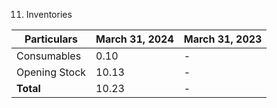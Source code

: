 11. Inventories

| Particulars                  | March 31, 2024 | March 31, 2023 |
|------------------------------|----------------|----------------|
| Consumables                  | 0.10           | -              |
| Opening Stock                | 10.13          | -              |
| **Total**                    | 10.23          | -              |
